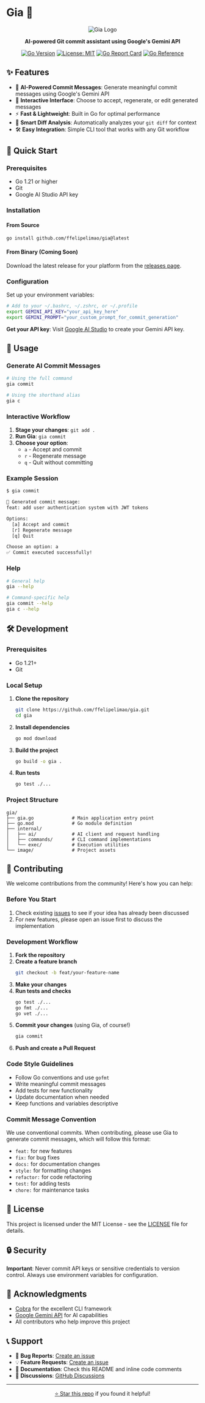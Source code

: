 # Gia 🤖

<div align="center">

![Gia Logo](image/logo.png)

**AI-powered Git commit assistant using Google's Gemini API**

[![Go Version](https://img.shields.io/badge/Go-1.21+-blue.svg)](https://golang.org)
[![License: MIT](https://img.shields.io/badge/License-MIT-yellow.svg)](https://opensource.org/licenses/MIT)
[![Go Report Card](https://goreportcard.com/badge/github.com/ffelipelimao/gia)](https://goreportcard.com/report/github.com/ffelipelimao/gia)
[![Go Reference](https://pkg.go.dev/badge/github.com/ffelipelimao/gia.svg)](https://pkg.go.dev/github.com/ffelipelimao/gia)

</div>

## ✨ Features

- 🤖 **AI-Powered Commit Messages**: Generate meaningful commit messages using Google's Gemini API
- 🔄 **Interactive Interface**: Choose to accept, regenerate, or edit generated messages
- ⚡ **Fast & Lightweight**: Built in Go for optimal performance
- 🎯 **Smart Diff Analysis**: Automatically analyzes your `git diff` for context
- 🛠️ **Easy Integration**: Simple CLI tool that works with any Git workflow

## 🚀 Quick Start

### Prerequisites

- Go 1.21 or higher
- Git
- Google AI Studio API key

### Installation

#### From Source
```bash
go install github.com/ffelipelimao/gia@latest
```

#### From Binary (Coming Soon)
Download the latest release for your platform from the [releases page](https://github.com/ffelipelimao/gia/releases).

### Configuration

Set up your environment variables:

```bash
# Add to your ~/.bashrc, ~/.zshrc, or ~/.profile
export GEMINI_API_KEY="your_api_key_here"
export GEMINI_PROMPT="your_custom_prompt_for_commit_generation"
```

**Get your API key**: Visit [Google AI Studio](https://makersuite.google.com/app/apikey) to create your Gemini API key.

## 📖 Usage

### Generate AI Commit Messages

```bash
# Using the full command
gia commit

# Using the shorthand alias
gia c
```

### Interactive Workflow

1. **Stage your changes**: `git add .`
2. **Run Gia**: `gia commit`
3. **Choose your option**:
   - `a` - Accept and commit
   - `r` - Regenerate message
   - `q` - Quit without committing

### Example Session

```bash
$ gia commit

📝 Generated commit message:
feat: add user authentication system with JWT tokens

Options:
  [a] Accept and commit
  [r] Regenerate message
  [q] Quit

Choose an option: a
✅ Commit executed successfully!
```

### Help

```bash
# General help
gia --help

# Command-specific help
gia commit --help
gia c --help
```

## 🛠️ Development

### Prerequisites

- Go 1.21+
- Git

### Local Setup

1. **Clone the repository**
   ```bash
   git clone https://github.com/ffelipelimao/gia.git
   cd gia
   ```

2. **Install dependencies**
   ```bash
   go mod download
   ```

3. **Build the project**
   ```bash
   go build -o gia .
   ```

4. **Run tests**
   ```bash
   go test ./...
   ```

### Project Structure

```
gia/
├── gia.go              # Main application entry point
├── go.mod              # Go module definition
├── internal/
│   ├── ai/             # AI client and request handling
│   ├── commands/       # CLI command implementations
│   └── exec/           # Execution utilities
└── image/              # Project assets
```

## 🤝 Contributing

We welcome contributions from the community! Here's how you can help:

### Before You Start

1. Check existing [issues](https://github.com/ffelipelimao/gia/issues) to see if your idea has already been discussed
2. For new features, please open an issue first to discuss the implementation

### Development Workflow

1. **Fork the repository**
2. **Create a feature branch**
   ```bash
   git checkout -b feat/your-feature-name
   ```
3. **Make your changes**
4. **Run tests and checks**
   ```bash
   go test ./...
   go fmt ./...
   go vet ./...
   ```
5. **Commit your changes** (using Gia, of course!)
   ```bash
   gia commit
   ```
6. **Push and create a Pull Request**

### Code Style Guidelines

- Follow Go conventions and use `gofmt`
- Write meaningful commit messages
- Add tests for new functionality
- Update documentation when needed
- Keep functions and variables descriptive

### Commit Message Convention

We use conventional commits. When contributing, please use Gia to generate commit messages, which will follow this format:

- `feat:` for new features
- `fix:` for bug fixes
- `docs:` for documentation changes
- `style:` for formatting changes
- `refactor:` for code refactoring
- `test:` for adding tests
- `chore:` for maintenance tasks

## 📄 License

This project is licensed under the MIT License - see the [LICENSE](LICENSE) file for details.

## 🔒 Security

**Important**: Never commit API keys or sensitive credentials to version control. Always use environment variables for configuration.

## 🙏 Acknowledgments

- [Cobra](https://github.com/spf13/cobra) for the excellent CLI framework
- [Google Gemini API](https://ai.google.dev/) for AI capabilities
- All contributors who help improve this project

## 📞 Support

- 🐛 **Bug Reports**: [Create an issue](https://github.com/ffelipelimao/gia/issues)
- 💡 **Feature Requests**: [Create an issue](https://github.com/ffelipelimao/gia/issues)
- 📖 **Documentation**: Check this README and inline code comments
- 💬 **Discussions**: [GitHub Discussions](https://github.com/ffelipelimao/gia/discussions)

---

<div align="center">


[⭐ Star this repo](https://github.com/ffelipelimao/gia) if you found it helpful!

</div>